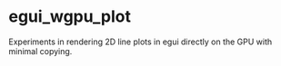 # egui_wgpu_plot

Experiments in rendering 2D line plots in egui directly on the GPU with minimal
copying.
